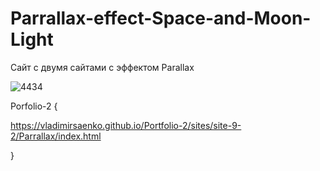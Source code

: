 # Parrallax-effect-Space-and-Moon-Light

Сайт c двумя сайтами c эффектом Parallax

![4434](https://user-images.githubusercontent.com/56477695/115113024-d5712080-9f90-11eb-8505-4a55e812205a.png)

Porfolio-2 {

https://vladimirsaenko.github.io/Portfolio-2/sites/site-9-2/Parrallax/index.html

}
